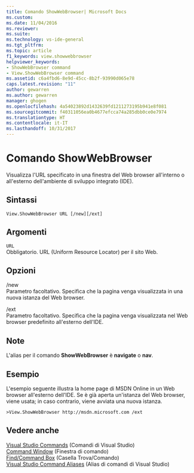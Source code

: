 ```yaml
---
title: Comando ShowWebBrowser| Microsoft Docs
ms.custom: 
ms.date: 11/04/2016
ms.reviewer: 
ms.suite: 
ms.technology: vs-ide-general
ms.tgt_pltfrm: 
ms.topic: article
f1_keywords: view.showwebbrowser
helpviewer_keywords:
- ShowWebBrowser command
- View.ShowWebBrowser command
ms.assetid: c6a4fbd6-8e9d-45cc-8b2f-93990d065e78
caps.latest.revision: "11"
author: gewarren
ms.author: gewarren
manager: ghogen
ms.openlocfilehash: 4a54023892d1432639fd1211273195b941e8f081
ms.sourcegitcommit: f40311056ea0b4677efcca74a285dbb0ce0e7974
ms.translationtype: HT
ms.contentlocale: it-IT
ms.lasthandoff: 10/31/2017
---
```

# <a name="showwebbrowser-command"></a>Comando ShowWebBrowser
Visualizza l'URL specificato in una finestra del Web browser all'interno o all'esterno dell'ambiente di sviluppo integrato (IDE).  
  
## <a name="syntax"></a>Sintassi  
  
```  
View.ShowWebBrowser URL [/new][/ext]  
```  
  
## <a name="arguments"></a>Argomenti  
 `URL`  
 Obbligatorio. URL (Uniform Resource Locator) per il sito Web.  
  
## <a name="switches"></a>Opzioni  
 /new  
 Parametro facoltativo. Specifica che la pagina venga visualizzata in una nuova istanza del Web browser.  
  
 /ext  
 Parametro facoltativo. Specifica che la pagina venga visualizzata nel Web browser predefinito all'esterno dell'IDE.  
  
## <a name="remarks"></a>Note  
 L'alias per il comando **ShowWebBrowser** è **navigate** o **nav**.  
  
## <a name="example"></a>Esempio  
 L'esempio seguente illustra la home page di MSDN Online in un Web browser all'esterno dell'IDE. Se è già aperta un'istanza del Web browser, viene usata; in caso contrario, viene avviata una nuova istanza.  
  
```  
>View.ShowWebBrowser http://msdn.microsoft.com /ext  
```  
  
## <a name="see-also"></a>Vedere anche  
 [Visual Studio Commands](../../ide/reference/visual-studio-commands.md)  (Comandi di Visual Studio)  
 [Command Window](../../ide/reference/command-window.md)  (Finestra di comando)  
 [Find/Command Box](../../ide/find-command-box.md)  (Casella Trova/Comando)  
 [Visual Studio Command Aliases](../../ide/reference/visual-studio-command-aliases.md) (Alias di comandi di Visual Studio)